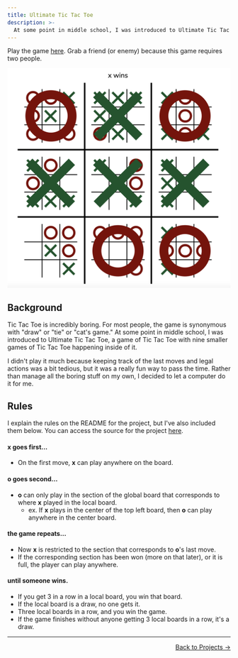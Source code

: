 ```yaml
---
title: Ultimate Tic Tac Toe
description: >-
  At some point in middle school, I was introduced to Ultimate Tic Tac Toe, a game of Tic Tac Toe with nine smaller games of Tic Tac Toe happening inside of it. I didn't play it much because keeping track of the last moves and legal actions was a bit tedious, but it was a really fun way to pass the time. Rather than manage all the boring stuff on my own, I decided to let a computer do it for me.
---
```


Play the game [here](/ultimate_tic_tac_toe). Grab a friend (or enemy) because this game requires two people.

<img src="misc_images/ultimate_tic_tac_toe_game.png" class="display-image" alt="A game of ultimate tic tac toe."> 

## Background

Tic Tac Toe is incredibly boring. For most people, the game is synonymous with "draw" or "tie" or "cat's game." At some point in middle school, I was introduced to Ultimate Tic Tac Toe, a game of Tic Tac Toe with nine smaller games of Tic Tac Toe happening inside of it. 

I didn't play it much because keeping track of the last moves and legal actions was a bit tedious, but it was a really fun way to pass the time. Rather than manage all the boring stuff on my own, I decided to let a computer do it for me.

## Rules

I explain the rules on the README for the project, but I've also included them below. You can access the source for the project [here](https://github.com/ronikbhaskar/ultimate_tic_tac_toe).

#### **x goes first...**

 - On the first move, **x** can play anywhere on the board.

#### **o goes second...**

 - **o** can only play in the section of the global board that corresponds to where **x** played in the local board.
   - ex. If **x** plays in the center of the top left board, then **o** can play anywhere in the center board.

#### **the game repeats...**

 - Now **x** is restricted to the section that corresponds to **o**'s last move.
 - If the corresponding section has been won (more on that later), or it is full, the player can play anywhere.

#### **until someone wins.**

 - If you get 3 in a row in a local board, you win that board.
 - If the local board is a draw, no one gets it.
 - Three local boards in a row, and you win the game.
 - If the game finishes without anyone getting 3 local boards in a row, it's a draw.

 ---

<p align="right"><a href="/projects/">Back to Projects →</a></p>